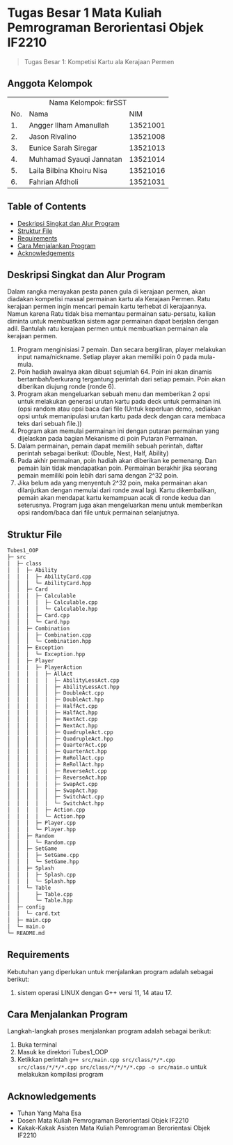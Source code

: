 # Tugas Besar 1 Mata Kuliah Pemrograman Berorientasi Objek IF2210
> Tugas Besar 1: Kompetisi Kartu ala Kerajaan Permen

## Anggota Kelompok
<table>
    <tr>
        <td colspan="3", align = "center"><center>Nama Kelompok: firSST</center></td>
    </tr>
    <tr>
        <td>No.</td>
        <td>Nama</td>
        <td>NIM</td>
    </tr>
    <tr>
        <td>1.</td>
        <td>Angger Ilham Amanullah</td>
        <td>13521001</td>
    </tr>
    <tr>
        <td>2.</td>
        <td>Jason Rivalino</td>
        <td>13521008</td>
    </tr>
    <tr>
        <td>3.</td>
        <td>Eunice Sarah Siregar</td>
        <td>13521013</td>
    </tr>
    <tr>
        <td>4.</td>
        <td>Muhhamad Syauqi Jannatan</td>
        <td>13521014</td>
    </tr>
    <tr>
        <td>5.</td>
        <td>Laila Bilbina Khoiru Nisa</td>
        <td>13521016</td>
    </tr>
    <tr>
        <td>6.</td>
        <td>Fahrian Afdholi</td>
        <td>13521031</td>
    </tr>
</table>

## Table of Contents
* [Deskripsi Singkat dan Alur Program](#deskripsi-singkat-dan-alur-program)
* [Struktur File](#struktur-file)
* [Requirements](#requirements)
* [Cara Menjalankan Program](#cara-menjalankan-program)
* [Acknowledgements](#acknowledgements)

## Deskripsi Singkat dan Alur Program
Dalam rangka merayakan pesta panen gula di kerajaan permen, akan diadakan kompetisi massal permainan kartu ala Kerajaan Permen. Ratu kerajaan permen ingin mencari pemain kartu terhebat di kerajaannya. Namun karena Ratu tidak bisa memantau permainan satu-persatu, kalian diminta untuk membuatkan sistem agar permainan dapat berjalan dengan adil. Bantulah ratu kerajaan permen untuk membuatkan permainan ala kerajaan permen.

1. Program menginisiasi 7 pemain. Dan secara bergiliran, player melakukan input  nama/nickname. Setiap player akan memiliki poin 0 pada mula-mula.
2. Poin hadiah awalnya akan dibuat sejumlah 64. Poin ini akan dinamis bertambah/berkurang tergantung perintah dari setiap pemain. Poin akan diberikan diujung ronde (ronde 6).
3. Program akan mengeluarkan sebuah menu dan memberikan 2 opsi untuk melakukan generasi urutan kartu pada deck untuk permainan ini. (opsi random atau opsi baca dari file (Untuk keperluan demo, sediakan opsi untuk memanipulasi urutan kartu pada deck dengan cara membaca teks dari sebuah file.))
4. Program akan memulai permainan ini dengan putaran permainan yang dijelaskan pada bagian Mekanisme di poin Putaran Permainan.
5. Dalam permainan, pemain dapat memilih sebuah perintah, daftar perintah sebagai berikut: (Double, Nest, Half, Ability)
6. Pada akhir permainan, poin hadiah akan diberikan ke pemenang. Dan pemain lain tidak mendapatkan poin. Permainan berakhir jika seorang pemain memiliki poin lebih dari sama dengan 2^32 poin.
7. Jika belum ada yang menyentuh 2^32 poin, maka permainan akan dilanjutkan dengan memulai dari ronde awal lagi. Kartu dikembalikan, pemain akan mendapat kartu kemampuan acak di ronde kedua dan seterusnya. Program juga akan mengeluarkan menu untuk memberikan opsi random/baca dari file untuk permainan selanjutnya.

## Struktur File
```bash
Tubes1_OOP                            
├─ src                                
│  ├─ class                           
│  │  ├─ Ability                      
│  │  │  ├─ AbilityCard.cpp           
│  │  │  └─ AbilityCard.hpp           
│  │  ├─ Card                         
│  │  │  ├─ Calculable                
│  │  │  │  ├─ Calculable.cpp         
│  │  │  │  └─ Calculable.hpp         
│  │  │  ├─ Card.cpp                  
│  │  │  └─ Card.hpp                  
│  │  ├─ Combination                  
│  │  │  ├─ Combination.cpp           
│  │  │  └─ Combination.hpp           
│  │  ├─ Exception                    
│  │  │  └─ Exception.hpp             
│  │  ├─ Player                       
│  │  │  ├─ PlayerAction              
│  │  │  │  ├─ AllAct                 
│  │  │  │  │  ├─ AbilityLessAct.cpp  
│  │  │  │  │  ├─ AbilityLessAct.hpp  
│  │  │  │  │  ├─ DoubleAct.cpp       
│  │  │  │  │  ├─ DoubleAct.hpp       
│  │  │  │  │  ├─ HalfAct.cpp         
│  │  │  │  │  ├─ HalfAct.hpp         
│  │  │  │  │  ├─ NextAct.cpp         
│  │  │  │  │  ├─ NextAct.hpp         
│  │  │  │  │  ├─ QuadrupleAct.cpp    
│  │  │  │  │  ├─ QuadrupleAct.hpp    
│  │  │  │  │  ├─ QuarterAct.cpp      
│  │  │  │  │  ├─ QuarterAct.hpp      
│  │  │  │  │  ├─ ReRollAct.cpp       
│  │  │  │  │  ├─ ReRollAct.hpp       
│  │  │  │  │  ├─ ReverseAct.cpp      
│  │  │  │  │  ├─ ReverseAct.hpp      
│  │  │  │  │  ├─ SwapAct.cpp         
│  │  │  │  │  ├─ SwapAct.hpp         
│  │  │  │  │  ├─ SwitchAct.cpp       
│  │  │  │  │  └─ SwitchAct.hpp       
│  │  │  │  ├─ Action.cpp             
│  │  │  │  └─ Action.hpp             
│  │  │  ├─ Player.cpp                
│  │  │  └─ Player.hpp                
│  │  ├─ Random                       
│  │  │  └─ Random.cpp                
│  │  ├─ SetGame                      
│  │  │  ├─ SetGame.cpp               
│  │  │  └─ SetGame.hpp               
│  │  ├─ Splash                       
│  │  │  ├─ Splash.cpp                
│  │  │  └─ Splash.hpp                
│  │  └─ Table                        
│  │     ├─ Table.cpp                 
│  │     └─ Table.hpp                 
│  ├─ config                          
│  │  └─ card.txt                     
│  ├─ main.cpp                        
│  └─ main.o                          
└─ README.md                          

 ```
 
## Requirements
Kebutuhan yang diperlukan untuk menjalankan program adalah sebagai berikut:
1. sistem operasi LINUX dengan G++ versi 11, 14 atau 17.

## Cara Menjalankan Program
Langkah-langkah proses menjalankan program adalah sebagai berikut:
1. Buka terminal
2. Masuk ke direktori Tubes1_OOP
3. Ketikkan perintah `g++ src/main.cpp src/class/*/*.cpp src/class/*/*/*.cpp src/class/*/*/*/*.cpp -o src/main.o` untuk melakukan kompilasi program

## Acknowledgements
- Tuhan Yang Maha Esa
- Dosen Mata Kuliah Pemrograman Berorientasi Objek IF2210
- Kakak-Kakak Asisten Mata Kuliah Pemrograman Berorientasi Objek IF2210
